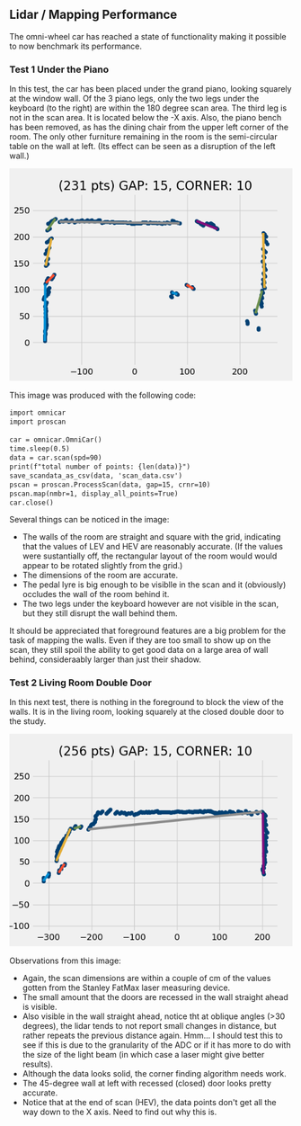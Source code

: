 ## Lidar / Mapping Performance

The omni-wheel car has reached a state of functionality making it possible to now benchmark its performance.

### Test 1 Under the Piano

In this test, the car has been placed under the grand piano, looking squarely at the window wall. Of the 3 piano legs, only the two legs under the keyboard (to the right) are within the 180 degree scan area. The third leg is not in the scan area. It is located below the -X axis. Also, the piano bench has been removed, as has the dining chair from the upper left corner of the room. The only other furniture remaining in the room is the semi-circular table on the wall at left. (Its effect can be seen as a disruption of the left wall.)

![Scan from under piano](images/underPiano.png)

This image was produced with the following code:
```
import omnicar
import proscan

car = omnicar.OmniCar()
time.sleep(0.5)
data = car.scan(spd=90)
print(f"total number of points: {len(data)}")
save_scandata_as_csv(data, 'scan_data.csv')
pscan = proscan.ProcessScan(data, gap=15, crnr=10)
pscan.map(nmbr=1, display_all_points=True)  
car.close()
```

Several things can be noticed in the image:
* The walls of the room are straight and square with the grid, indicating that the values of LEV and HEV are reasonably accurate. (If the values were sustantially off, the rectangular layout of the room would would appear to be rotated slightly from the grid.)
* The dimensions of the room are accurate.
* The pedal lyre is big enough to be visiblle in the scan and it (obviously) occludes the wall of the room behind it.
* The two legs under the keyboard however are not visible in the scan, but they still disrupt the wall behind them.

It should be appreciated that foreground features are a big problem for the task of mapping the walls. Even if they are too small to show up on the scan, they still spoil the ability to get good data on a large area of wall behind, consideraably larger than just their shadow.

### Test 2  Living Room Double Door

In this next test, there is nothing in the foreground to block the view of the walls. It is in the living room, looking squarely at the closed double door to the study.

![Living Room Door](images/livingRmDoor.png)

Observations from this image:
 * Again, the scan dimensions are within a couple of cm of the values gotten from the Stanley FatMax laser measuring device.
* The small amount that the doors are recessed in the wall straight ahead is visible.
* Also visible in the wall straight ahead, notice tht at oblique angles (>30 degrees), the lidar tends to not report small changes in distance, but rather repeats the previous distance again. Hmm... I should test this to see if this is due to the granularity of the ADC or if it has more to do with the size of the light beam (in which case a laser might give better results).
* Although the data looks solid, the corner finding algorithm needs work.
* The 45-degree wall at left with recessed (closed) door looks pretty accurate.
* Notice that at the end of scan (HEV), the data points don't get all the way down to the X axis. Need to find out why this is.